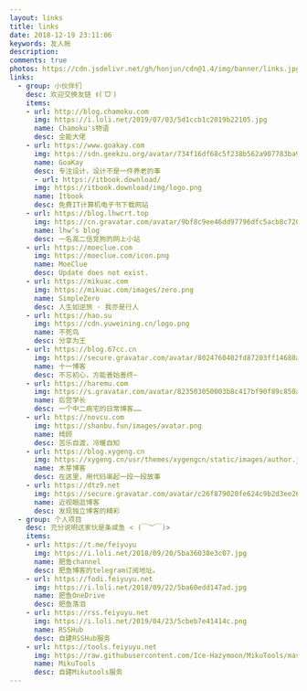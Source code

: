 ```yaml
---
layout: links
title: links
date: 2018-12-19 23:11:06
keywords: 友人帐
description: 
comments: true
photos: https://cdn.jsdelivr.net/gh/honjun/cdn@1.4/img/banner/links.jpg
links:
  - group: 小伙伴们
    desc: 欢迎交换友链 ꉂ(ˊᗜˋ)
    items:
    - url: http://blog.chamoku.com
      img: https://i.loli.net/2019/07/03/5d1ccb1c2019b22105.jpg
      name: Chamoku's物语
      desc: 全能大佬
    - url: https://www.goakay.com
      img: https://sdn.geekzu.org/avatar/734f16df68c5f238b562a907783ba981?s=64&d=retro&r=g
      name: GoaKay
      desc: 专注设计，设计不是一件养老的事
      - url: https://itbook.download/
      img: https://itbook.download/img/logo.png
      name: Itbook
      desc: 免费IT计算机电子书下载网站
    - url: https://blog.lhwcrt.top
      img: https://cn.gravatar.com/avatar/9bf8c9ee46dd97796dfc5acb8c720909?s=80&d=https%3A%2F%2Fcn.gravatar.com%2Favatar%2Fb745710ae6b0ce9dfb13f5b7c0956be1&r=g
      name: lhw’s blog
      desc: 一名高二信竞狗的网上小站
    - url: https://moeclue.com
      img: https://moeclue.com/icon.png
      name: MoeClue
      desc: Update does not exist.
    - url: https://mikuac.com
      img: https://mikuac.com/images/zero.png
      name: SimpleZero
      desc: 人生如逆旅 · 我亦是行人
    - url: https://hao.su
      img: https://cdn.yuweining.cn/logo.png
      name: 不死鸟
      desc: 分享为王
    - url: https://blog.67cc.cn
      img: https://secure.gravatar.com/avatar/8024760402fd87203ff14680a76083bb?s=64&r=G&d=
      name: 十一博客
      desc: 不忘初心，方能善始善终~
    - url: https://haremu.com
      img: https://s.gravatar.com/avatar/823503050003b8c417bf90f89c850a87?s=500
      name: 后宫学长
      desc: 一个中二病宅的日常博客……
    - url: https://novcu.com
      img: https://shanbu.fun/images/avatar.png
      name: 樗顾
      desc: 苦乐自渡，冷暖自知
    - url: https://blog.xygeng.cn
      img: https://xygeng.cn/usr/themes/xygengcn/static/images/author.jpg
      name: 木芽博客
      desc: 在这里，用代码串起一段一段故事
    - url: https://dtz9.net
      img: https://secure.gravatar.com/avatar/c26f879020fe624c9b2d3ee26aadac8a?s=64&d=mm&r=g
      name: 近视眼逛博客
      desc: 发现独立博客的精彩
  - group: 个人项目
    desc: 充分说明这家伙是条咸鱼 < (￣︶￣)>
    items:
    - url: https://t.me/feiyuyu
      img: https://i.loli.net/2018/09/20/5ba36038e3c07.jpg
      name: 肥鱼channel
      desc: 肥鱼博客的telegram订阅地址。
    - url: https://fodi.feiyuyu.net
      img: https://i.loli.net/2018/09/22/5ba60edd147ad.jpg
      name: 肥鱼OneDrive
      desc: 肥鱼落泪
    - url: https://rss.feiyuyu.net
      img: https://i.loli.net/2019/04/23/5cbeb7e41414c.png
      name: RSSHub
      desc: 自建RSSHub服务
    - url: https://tools.feiyuyu.net
      img: https://raw.githubusercontent.com/Ice-Hazymoon/MikuTools/master/static/icon.png
      name: MikuTools
      desc: 自建Mikutools服务
---
```

